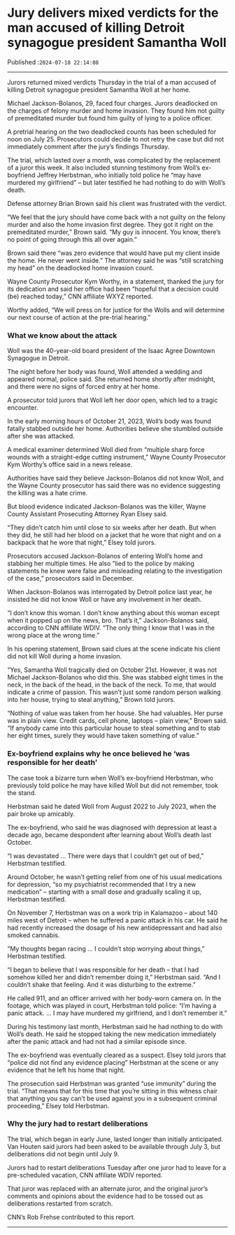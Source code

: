 # Jury delivers mixed verdicts for the man accused of killing Detroit synagogue president Samantha Woll

Published :`2024-07-18 22:14:08`

---

Jurors returned mixed verdicts Thursday in the trial of a man accused of killing Detroit synagogue president Samantha Woll at her home.

Michael Jackson-Bolanos, 29, faced four charges. Jurors deadlocked on the charges of felony murder and home invasion. They found him not guilty of premeditated murder but found him guilty of lying to a police officer.

A pretrial hearing on the two deadlocked counts has been scheduled for noon on July 25. Prosecutors could decide to not retry the case but did not immediately comment after the jury’s findings Thursday.

The trial, which lasted over a month, was complicated by the replacement of a juror this week. It also included stunning testimony from Woll’s ex-boyfriend Jeffrey Herbstman, who initially told police he “may have murdered my girlfriend” – but later testified he had nothing to do with Woll’s death.

Defense attorney Brian Brown said his client was frustrated with the verdict.

“We feel that the jury should have come back with a not guilty on the felony murder and also the home invasion first degree. They got it right on the premeditated murder,” Brown said. “My guy is innocent. You know, there’s no point of going through this all over again.”

Brown said there “was zero evidence that would have put my client inside the home. He never went inside.” The attorney said he was “still scratching my head” on the deadlocked home invasion count.

Wayne County Prosecutor Kym Worthy, in a statement, thanked the jury for its dedication and said her office had been “hopeful that a decision could (be) reached today,” CNN affiliate WXYZ reported.

Worthy added, “We will press on for justice for the Wolls and will determine our next course of action at the pre-trial hearing.”

### What we know about the attack

Woll was the 40-year-old board president of the Isaac Agree Downtown Synagogue in Detroit.

The night before her body was found, Woll attended a wedding and appeared normal, police said. She returned home shortly after midnight, and there were no signs of forced entry at her home.

A prosecutor told jurors that Woll left her door open, which led to a tragic encounter.

In the early morning hours of October 21, 2023, Woll’s body was found fatally stabbed outside her home. Authorities believe she stumbled outside after she was attacked.

A medical examiner determined Woll died from “multiple sharp force wounds with a straight-edge cutting instrument,” Wayne County Prosecutor Kym Worthy’s office said in a news release.

Authorities have said they believe Jackson-Bolanos did not know Woll, and the Wayne County prosecutor has said there was no evidence suggesting the killing was a hate crime.

But blood evidence indicated Jackson-Bolanos was the killer, Wayne County Assistant Prosecuting Attorney Ryan Elsey said.

“They didn’t catch him until close to six weeks after her death. But when they did, he still had her blood on a jacket that he wore that night and on a backpack that he wore that night,” Elsey told jurors.

Prosecutors accused Jackson-Bolanos of entering Woll’s home and stabbing her multiple times. He also “lied to the police by making statements he knew were false and misleading relating to the investigation of the case,” prosecutors said in December.

When Jackson-Bolanos was interrogated by Detroit police last year, he insisted he did not know Woll or have any involvement in her death.

“I don’t know this woman. I don’t know anything about this woman except when it popped up on the news, bro. That’s it,” Jackson-Bolanos said, according to CNN affiliate WDIV. “The only thing I know that I was in the wrong place at the wrong time.”

In his opening statement, Brown said clues at the scene indicate his client did not kill Woll during a home invasion.

“Yes, Samantha Woll tragically died on October 21st. However, it was not Michael Jackson-Bolanos who did this. She was stabbed eight times in the neck, in the back of the head, in the back of the neck. To me, that would indicate a crime of passion. This wasn’t just some random person walking into her house, trying to steal anything,” Brown told jurors.

“Nothing of value was taken from her house. She had valuables. Her purse was in plain view. Credit cards, cell phone, laptops – plain view,” Brown said. “If anybody came into this particular house to steal something and to stab her eight times, surely they would have taken something of value.”

### Ex-boyfriend explains why he once believed he ‘was responsible for her death’

The case took a bizarre turn when Woll’s ex-boyfriend Herbstman, who previously told police he may have killed Woll but did not remember, took the stand.

Herbstman said he dated Woll from August 2022 to July 2023, when the pair broke up amicably.

The ex-boyfriend, who said he was diagnosed with depression at least a decade ago, became despondent after learning about Woll’s death last October.

“I was devastated … There were days that I couldn’t get out of bed,” Herbstman testified.

Around October, he wasn’t getting relief from one of his usual medications for depression, “so my psychiatrist recommended that I try a new medication” – starting with a small dose and gradually scaling it up, Herbstman testified.

On November 7, Herbstman was on a work trip in Kalamazoo – about 140 miles west of Detroit – when he suffered a panic attack in his car. He said he had recently increased the dosage of his new antidepressant and had also smoked cannabis.

“My thoughts began racing … I couldn’t stop worrying about things,” Herbstman testified.

“I began to believe that I was responsible for her death – that I had somehow killed her and didn’t remember doing it,” Herbstman said. “And I couldn’t shake that feeling. And it was disturbing to the extreme.”

He called 911, and an officer arrived with her body-worn camera on. In the footage, which was played in court, Herbstman told police: “I’m having a panic attack. … I may have murdered my girlfriend, and I don’t remember it.”

During his testimony last month, Herbstman said he had nothing to do with Woll’s death. He said he stopped taking the new medication immediately after the panic attack and had not had a similar episode since.

The ex-boyfriend was eventually cleared as a suspect. Elsey told jurors that “police did not find any evidence placing” Herbstman at the scene or any evidence that he left his home that night.

The prosecution said Herbstman was granted “use immunity” during the trial. “That means that for this time that you’re sitting in this witness chair that anything you say can’t be used against you in a subsequent criminal proceeding,” Elsey told Herbstman.

### Why the jury had to restart deliberations

The trial, which began in early June, lasted longer than initially anticipated. Van Houten said jurors had been asked to be available through July 3, but deliberations did not begin until July 9.

Jurors had to restart deliberations Tuesday after one juror had to leave for a pre-scheduled vacation, CNN affiliate WDIV reported.

That juror was replaced with an alternate juror, and the original juror’s comments and opinions about the evidence had to be tossed out as deliberations restarted from scratch.

CNN’s Rob Frehse contributed to this report.

---

